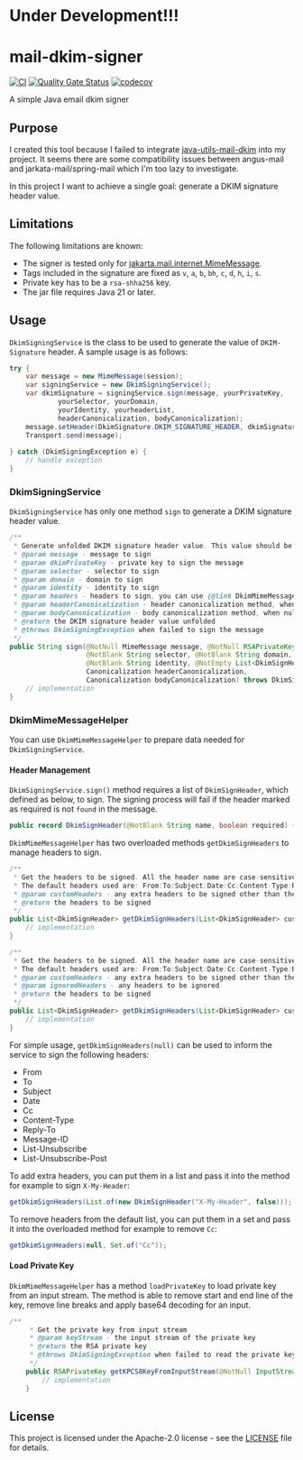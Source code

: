 # Under Development!!!

# mail-dkim-signer
[![CI](https://github.com/taodong/mail-dkim-signer/actions/workflows/ci.yml/badge.svg)](https://github.com/taodong/mail-dkim-signer/actions/workflows/ci.yml)
[![Quality Gate Status](https://sonarcloud.io/api/project_badges/measure?project=taodong_mail-dkim-signer&metric=alert_status)](https://sonarcloud.io/summary/new_code?id=taodong_mail-dkim-signer)
[![codecov](https://codecov.io/gh/taodong/mail-dkim-signer/graph/badge.svg?token=ME6HTXFS7A)](https://codecov.io/gh/taodong/mail-dkim-signer)

A simple Java email dkim signer

## Purpose
I created this tool because I failed to integrate [java-utils-mail-dkim](https://github.com/simple-java-mail/java-utils-mail-dkim) 
into my project. It seems there are some compatibility issues between angus-mail and jarkata-mail/spring-mail
which I'm too lazy to investigate.

In this project I want to achieve a single goal: generate a DKIM signature header value.

## Limitations
The following limitations are known:
- The signer is tested only for [jakarta.mail.internet.MimeMessage](https://jakartaee.github.io/mail-api/docs/api/jakarta.mail/jakarta/mail/internet/MimeMessage.html).
- Tags included in the signature are fixed as `v`, `a`, `b`, `bh`, `c`, `d`, `h`, `i`, `s`.
- Private key has to be a `rsa-shha256` key.
- The jar file requires Java 21 or later.

## Usage
`DkimSigningService` is the class to be used to generate the value of `DKIM-Signature` header. A sample usage is as follows:

```java
try {
    var message = new MimeMessage(session);
    var signingService = new DkimSigningService();
    var dkimSignature = signingService.sign(message, yourPrivateKey, 
            yourSelector, yourDomain, 
            yourIdentity, yourheaderList, 
            headerCanonicalization, bodyCanonicalization);
    message.setHeader(DkimSignature.DKIM_SIGNATURE_HEADER, dkimSignature);
    Transport.send(message);
    
} catch (DkimSigningException e) {
    // handle exception
}
```

### DkimSigningService
`DkimSigningService` has only one method `sign` to generate a DKIM signature header value. 
```java
/**
 * Generate unfolded DKIM signature header value. This value should be the last header value introduced into message before sending.
 * @param message - message to sign
 * @param dkimPrivateKey - private key to sign the message
 * @param selector - selector to sign
 * @param domain - domain to sign
 * @param identity - identity to sign
 * @param headers - headers to sign, you can use {@link DkimMimeMessageHelper#getDkimSignHeaders(List)} to manage the headers
 * @param headerCanonicalization - header canonicalization method, when null, use {@link Canonicalization#SIMPLE}
 * @param bodyCanonicalization - body canonicalization method, when null, use {@link Canonicalization#SIMPLE}
 * @return the DKIM signature header value unfolded
 * @throws DkimSigningException when failed to sign the message
 */
public String sign(@NotNull MimeMessage message, @NotNull RSAPrivateKey dkimPrivateKey,
                   @NotBlank String selector, @NotBlank String domain,
                   @NotBlank String identity, @NotEmpty List<DkimSignHeader> headers,
                   Canonicalization headerCanonicalization,
                   Canonicalization bodyCanonicalization) throws DkimSigningException {
    // implementation
}
```

### DkimMimeMessageHelper
You can use `DkimMimeMessageHelper` to prepare data needed for `DkimSigningService`. 

#### Header Management
`DkimSigningService.sign()` method requires a list of `DkimSignHeader`, which defined as below, to sign.
The signing process will fail if the header marked as required is not `found` in the message.

```java
public record DkimSignHeader(@NotBlank String name, boolean required) {}
```

`DkimMimeMessageHelper` has two overloaded methods `getDkimSignHeaders` to manage headers to sign.

```java
/**
 * Get the headers to be signed. All the header name are case-sensitive.
 * The default headers used are: From:To:Subject:Date:Cc:Content-Type:Reply-To:Message-ID:List-Unsubscribe:List-Unsubscribe-Post:MIME-Version
 * @param customHeaders - any extra headers to be signed other than the default headers, if any header included having the same name as the default one, the default header will be replaced
 * @return the headers to be signed
 */
public List<DkimSignHeader> getDkimSignHeaders(List<DkimSignHeader> customHeaders) {
    // implementation
}

/**
 * Get the headers to be signed. All the header name are case-sensitive.
 * The default headers used are: From:To:Subject:Date:Cc:Content-Type:Reply-To:Message-ID:List-Unsubscribe:List-Unsubscribe-Post:MIME-Version
 * @param customHeaders - any extra headers to be signed other than the default headers, if any header included having the same name as the default one, the default header will be replaced
 * @param ignoredHeaders - any headers to be ignored
 * @return the headers to be signed
 */
public List<DkimSignHeader> getDkimSignHeaders(List<DkimSignHeader> customHeaders, Set<String> ignoredHeaders) {
    // implementation
}
```
For simple usage, `getDkimSignHeaders(null)` can be used to inform the service to sign the following headers:
- From
- To
- Subject
- Date
- Cc
- Content-Type
- Reply-To
- Message-ID
- List-Unsubscribe
- List-Unsubscribe-Post

To add extra headers, you can put them in a list and pass it into the method for example to sign `X-My-Header`:
```java
getDkimSignHeaders(List.of(new DkimSignHeader("X-My-Header", false)));
```
To remove headers from the default list, you can put them in a set and pass it into the overloaded method for example to remove `Cc`:
```java
getDkimSignHeaders(null, Set.of("Cc"));
```

#### Load Private Key
`DkimMimeMessageHelper` has a method `loadPrivateKey` to load private key from an input stream. 
The method is able to remove start and end line of the key, remove line breaks and apply base64 decoding for an input. 
```java
/**
     * Get the private key from input stream
     * @param keyStream - the input stream of the private key
     * @return the RSA private key
     * @throws DkimSigningException when failed to read the private key
     */
    public RSAPrivateKey getKPCS8KeyFromInputStream(@NotNull InputStream keyStream) throws DkimSigningException {
        // implementation
    }
```

## License
This project is licensed under the Apache-2.0 license - see the [LICENSE](https://github.com/taodong/mail-dkim-signer?tab=Apache-2.0-1-ov-file#readme) file for details.
